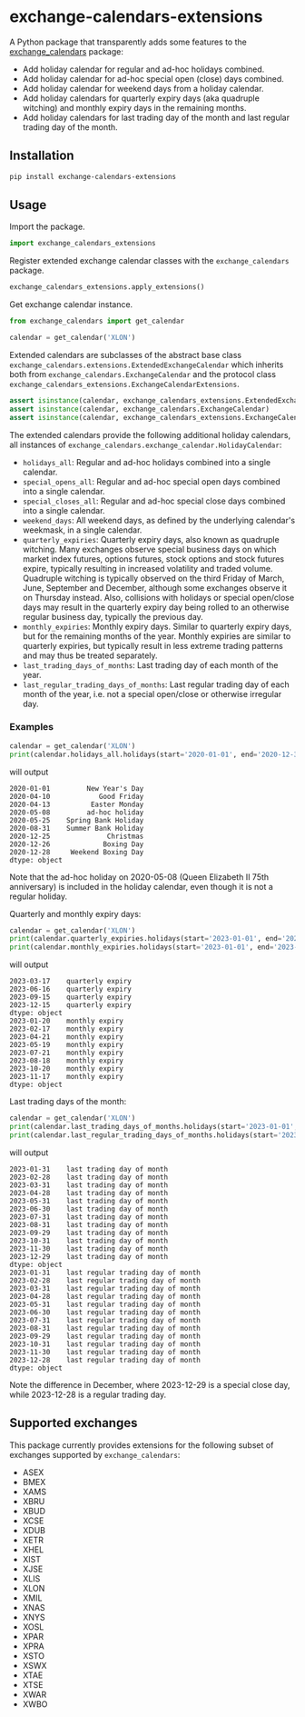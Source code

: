 # exchange-calendars-extensions
A Python package that transparently adds some features to the [exchange_calendars](https://github.com/gerrymanoim/exchange_calendars) 
package:
- Add holiday calendar for regular and ad-hoc holidays combined.
- Add holiday calendar for ad-hoc special open (close) days combined.
- Add holiday calendar for weekend days from a holiday calendar.
- Add holiday calendars for quarterly expiry days (aka quadruple witching) and monthly expiry days in the remaining 
  months.
- Add holiday calendars for last trading day of the month and last regular trading day of the month.

## Installation

```bash
pip install exchange-calendars-extensions
```

## Usage

Import the package.
```python
import exchange_calendars_extensions
```

Register extended exchange calendar classes with the `exchange_calendars` package.
```python
exchange_calendars_extensions.apply_extensions()
```

Get exchange calendar instance.
```python
from exchange_calendars import get_calendar

calendar = get_calendar('XLON')
```

Extended calendars are subclasses of the abstract base class 
`exchange_calendars.extensions.ExtendedExchangeCalendar` which inherits both from `exchange_calendars.ExchangeCalendar`
and the protocol class `exchange_calendars_extensions.ExchangeCalendarExtensions`.
```python
assert isinstance(calendar, exchange_calendars_extensions.ExtendedExchangeCalendar)
assert isinstance(calendar, exchange_calendars.ExchangeCalendar)
assert isinstance(calendar, exchange_calendars_extensions.ExchangeCalendarExtensions)
```

The extended calendars provide the following additional holiday calendars, all instances of 
`exchange_calendars.exchange_calendar.HolidayCalendar`:
- `holidays_all`: Regular and ad-hoc holidays combined into a single calendar.
- `special_opens_all`: Regular and ad-hoc special open days combined into a single calendar.
- `special_closes_all`: Regular and ad-hoc special close days combined into a single calendar.
- `weekend_days`: All weekend days, as defined by the underlying calendar's weekmask, in a single calendar.
- `quarterly_expiries`: Quarterly expiry days, also known as quadruple witching. Many exchanges observe special business
  days on which market index futures, options futures, stock options and stock futures expire, typically resulting in 
  increased volatility and traded volume. Quadruple witching is typically observed on the third Friday of March, June,
  September and December, although some exchanges observe it on Thursday instead. Also, collisions with holidays or
  special open/close days may result in the quarterly expiry day being rolled to an otherwise regular business day, 
  typically the previous day.
- `monthly_expiries`: Monthly expiry days. Similar to quarterly expiry days, but for the remaining months of the year.
  Monthly expiries are similar to quarterly expiries, but typically result in less extreme trading patterns and may thus
  be treated separately.
- `last_trading_days_of_months`: Last trading day of each month of the year.
- `last_regular_trading_days_of_months`: Last regular trading day of each month of the year, i.e. not a special 
  open/close or otherwise irregular day.

### Examples
```python
calendar = get_calendar('XLON')
print(calendar.holidays_all.holidays(start='2020-01-01', end='2020-12-31', return_name=True))
```
will output
```text
2020-01-01         New Year's Day
2020-04-10            Good Friday
2020-04-13          Easter Monday
2020-05-08         ad-hoc holiday
2020-05-25    Spring Bank Holiday
2020-08-31    Summer Bank Holiday
2020-12-25              Christmas
2020-12-26             Boxing Day
2020-12-28     Weekend Boxing Day
dtype: object
```
Note that the ad-hoc holiday on 2020-05-08 (Queen Elizabeth II 75th anniversary) is included in the holiday calendar, 
even though it is not a regular holiday.

Quarterly and monthly expiry days:
```python
calendar = get_calendar('XLON')
print(calendar.quarterly_expiries.holidays(start='2023-01-01', end='2023-12-31', return_name=True))
print(calendar.monthly_expiries.holidays(start='2023-01-01', end='2023-12-31', return_name=True))
```
will output
```text
2023-03-17    quarterly expiry
2023-06-16    quarterly expiry
2023-09-15    quarterly expiry
2023-12-15    quarterly expiry
dtype: object
2023-01-20    monthly expiry
2023-02-17    monthly expiry
2023-04-21    monthly expiry
2023-05-19    monthly expiry
2023-07-21    monthly expiry
2023-08-18    monthly expiry
2023-10-20    monthly expiry
2023-11-17    monthly expiry
dtype: object
```

Last trading days of the month:
```python
calendar = get_calendar('XLON')
print(calendar.last_trading_days_of_months.holidays(start='2023-01-01', end='2023-12-31', return_name=True))
print(calendar.last_regular_trading_days_of_months.holidays(start='2023-01-01', end='2023-12-31', return_name=True))
```
will output
```text
2023-01-31    last trading day of month
2023-02-28    last trading day of month
2023-03-31    last trading day of month
2023-04-28    last trading day of month
2023-05-31    last trading day of month
2023-06-30    last trading day of month
2023-07-31    last trading day of month
2023-08-31    last trading day of month
2023-09-29    last trading day of month
2023-10-31    last trading day of month
2023-11-30    last trading day of month
2023-12-29    last trading day of month
dtype: object
2023-01-31    last regular trading day of month
2023-02-28    last regular trading day of month
2023-03-31    last regular trading day of month
2023-04-28    last regular trading day of month
2023-05-31    last regular trading day of month
2023-06-30    last regular trading day of month
2023-07-31    last regular trading day of month
2023-08-31    last regular trading day of month
2023-09-29    last regular trading day of month
2023-10-31    last regular trading day of month
2023-11-30    last regular trading day of month
2023-12-28    last regular trading day of month
dtype: object
```
Note the difference in December, where 2023-12-29 is a special close day, while 2023-12-28 is a regular trading day.

## Supported exchanges
This package currently provides extensions for the following subset of exchanges supported by `exchange_calendars`:
- ASEX
- BMEX
- XAMS
- XBRU
- XBUD
- XCSE
- XDUB
- XETR
- XHEL
- XIST
- XJSE
- XLIS
- XLON
- XMIL
- XNAS
- XNYS
- XOSL
- XPAR
- XPRA
- XSTO
- XSWX
- XTAE
- XTSE
- XWAR
- XWBO
